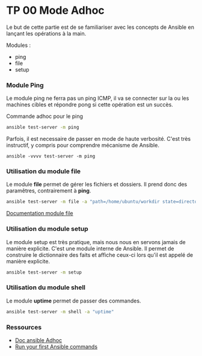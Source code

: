 # TP 00 Mode Adhoc

Le but de cette partie est de se familiariser avec les concepts de Ansible en lançant les opérations à la main.

Modules :
- ping
- file
- setup

### Module Ping

Le module ping ne ferra pas un ping ICMP, il va se connecter sur la ou les machines cibles et répondre pong si cette opération est un succès.

Commande adhoc pour le ping
```bash
ansible test-server -m ping
```

Parfois, il est necessaire de passer en mode de haute verbosité. C'est très instructif, y compris pour comprendre mécanisme de Ansible.
```
ansible -vvvv test-server -m ping
```

### Utilisation du module file

Le module **file** permet de gérer les fichiers et dossiers. Il prend donc des paramêtres, contrairement à **ping**.

```bash
ansible test-server -m file -a "path=/home/ubuntu/workdir state=directory"
```
[Documentation module file](https://docs.ansible.com/ansible/latest/modules/file_module.html#file-module)


### Utilisation du module setup

Le module setup est très pratique, mais nous nous en servons jamais de manière explicite. C'est une module interne de Ansible. Il permet de construire le dictionnaire des faits et affiche ceux-ci lors qu'il est appelé de manière explicite.

```bash
ansible test-server -m setup
```

### Utilisation du module shell

Le module **uptime** permet de passer des commandes.

```bash
ansible test-server -m shell -a "uptime"
```

### Ressources 

* [Doc ansible Adhoc](https://docs.ansible.com/ansible/latest/user_guide/intro_adhoc.html)
* [Run your first Ansible commands](https://docs.ansible.com/ansible/latest/user_guide/intro_getting_started.html#copying-and-executing-modules)

